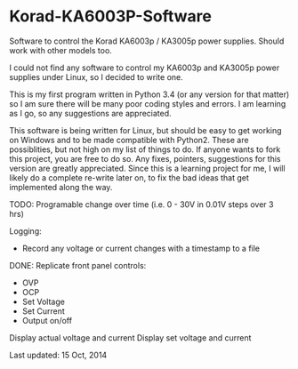 Korad-KA6003P-Software
======================

Software to control the Korad KA6003p / KA3005p power supplies. Should work with other models too.

I could not find any software to control my KA6003p and KA3005p power supplies under Linux, so I decided to write one.

This is my first program written in Python 3.4 (or any version for that matter) so I am sure there will be many poor coding styles and errors. I am learning as I go, so any suggestions are appreciated.


This software is being written for Linux, but should be easy to get working on Windows and to be made compatible with Python2. These are possiblities, but not high on my list of things to do. If anyone wants to fork this project, you are free to do so. Any fixes, pointers, suggestions for this version are greatly appreciated.
Since this is a learning project for me, I will likely do a complete re-write later on, to fix the bad ideas that get implemented along the way.



TODO:
Programable change over time (i.e. 0 - 30V in 0.01V steps over 3 hrs)

Logging:
  - Record any voltage or current changes with a timestamp to a file




DONE:
Replicate front panel controls:
 - OVP
 - OCP
 - Set Voltage
 - Set Current
 - Output on/off

Display actual voltage and current
Display set voltage and current


Last updated: 15 Oct, 2014
